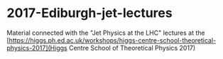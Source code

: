 # 2017-Ediburgh-jet-lectures

Material connected with the "Jet Physics at the LHC" lectures at the 
[https://higgs.ph.ed.ac.uk/workshops/higgs-centre-school-theoretical-physics-2017](Higgs Centre School of Theoretical Physics 2017)

